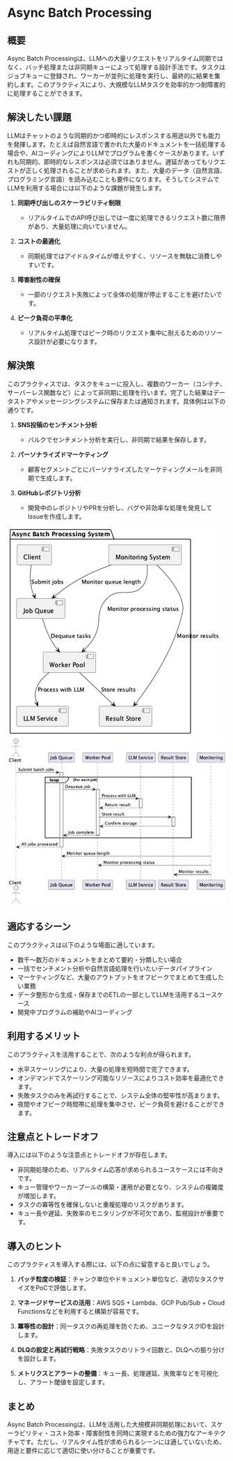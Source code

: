 # Async Batch Processing

## 概要

Async Batch Processingは、LLMへの大量リクエストをリアルタイム同期ではなく、バッチ処理または非同期キューによって処理する設計手法です。タスクはジョブキューに登録され、ワーカーが並列に処理を実行し、最終的に結果を集約します。このプラクティスにより、大規模なLLMタスクを効率的かつ耐障害的に処理することができます。

## 解決したい課題

LLMはチャットのような同期的かつ即時的にレスポンスする用途以外でも能力を発揮します。たとえば自然言語で書かれた大量のドキュメントを一括処理する場合や、AIコーディングによりLLMでプログラムを書くケースがあります。いずれも同期的、即時的なレスポンスは必須ではありません。遅延があってもリクエストが正しく処理されることが求められます。また、大量のデータ（自然言語、プログラミング言語）を読み込むことも要件になります。そうしてシステムでLLMを利用する場合には以下のような課題が発生します。

1. **同期呼び出しのスケーラビリティ制限**
   - リアルタイムでのAPI呼び出しでは一度に処理できるリクエスト数に限界があり、大量処理に向いていません。

2. **コストの最適化**
   - 同期処理ではアイドルタイムが増えやすく、リソースを無駄に消費しやすいです。

3. **障害耐性の確保**
   - 一部のリクエスト失敗によって全体の処理が停止することを避けたいです。

4. **ピーク負荷の平準化**
   - リアルタイム処理ではピーク時のリクエスト集中に耐えるためのリソース設計が必要になります。

## 解決策

このプラクティスでは、タスクをキューに投入し、複数のワーカー（コンテナ、サーバーレス関数など）によって非同期に処理を行います。完了した結果はデータストアやメッセージングシステムに保存または通知されます。具体例は以下の通りです。

1. **SNS投稿のセンチメント分析**
   - バルクでセンチメント分析を実行し、非同期で結果を保存します。

2. **パーソナライズドマーケティング**
   - 顧客セグメントごとにパーソナライズしたマーケティングメールを非同期で生成します。

3. **GitHubレポジトリ分析**
   - 開発中のレポジトリやPRを分析し、バグや非効率な処理を発見してIssueを作成します。

![img](uml/images/async_batch_processing_pattern.png)
![img](uml/images/async_batch_processing_sequence.png)

## 適応するシーン

このプラクティスは以下のような場面に適しています。

- 数千〜数万のドキュメントをまとめて要約・分類したい場合
- 一括でセンチメント分析や自然言語処理を行いたいデータパイプライン
- マーケティングなど、大量のアウトプットをオフピークでまとめて生成したい業務
- データ整形から生成・保存までのETLの一部としてLLMを活用するユースケース
- 開発中プログラムの補助やAIコーディング

## 利用するメリット

このプラクティスを活用することで、次のような利点が得られます。

- 水平スケーリングにより、大量の処理を短時間で完了できます。
- オンデマンドでスケーリング可能なリソースによりコスト効率を最適化できます。
- 失敗タスクのみを再試行することで、システム全体の堅牢性が高まります。
- 夜間やオフピーク時間帯に処理を集中させ、ピーク負荷を避けることができます。

## 注意点とトレードオフ

導入には以下のような注意点とトレードオフが存在します。

- 非同期処理のため、リアルタイム応答が求められるユースケースには不向きです。
- キュー管理やワーカープールの構築・運用が必要となり、システムの複雑度が増加します。
- タスクの冪等性を確保しないと重複処理のリスクがあります。
- キュー長や遅延、失敗率のモニタリングが不可欠であり、監視設計が重要です。

## 導入のヒント

このプラクティスを導入する際には、以下の点に留意すると良いでしょう。

1. **バッチ粒度の検証**：チャンク単位やドキュメント単位など、適切なタスクサイズをPoCで評価します。

2. **マネージドサービスの活用**：AWS SQS + Lambda、GCP Pub/Sub + Cloud Functionsなどを利用すると構築が容易です。

3. **冪等性の設計**：同一タスクの再処理を防ぐため、ユニークなタスクIDを設計します。

4. **DLQの設定と再試行戦略**：失敗タスクのリトライ回数と、DLQへの振り分けを設計します。

5. **メトリクスとアラートの整備**：キュー長、処理遅延、失敗率などを可視化し、アラート閾値を設定します。

## まとめ

Async Batch Processingは、LLMを活用した大規模非同期処理において、スケーラビリティ・コスト効率・障害耐性を同時に実現するための強力なアーキテクチャです。ただし、リアルタイム性が求められるシーンには適していないため、用途と要件に応じて適切に使い分けることが重要です。
